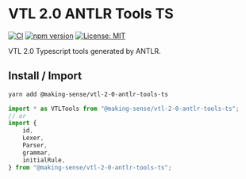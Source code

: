 # VTL 2.0 ANTLR Tools TS

[![CI](https://github.com/Making-Sense-Info/VTL-2.0-ANTLR-Tools-TS/actions/workflows/ci.yaml/badge.svg?branch=main)](https://github.com/Making-Sense-Info/VTL-2.0-ANTLR-Tools-TS/actions/workflows/ci.yaml)
[![npm version](https://badge.fury.io/js/@making-sense/vtl-2-0-antlr-tools-ts.svg)](https://badge.fury.io/js/@making-sense/vtl-2-0-antlr-tools-ts)
[![License: MIT](https://img.shields.io/badge/License-MIT-blue.svg)](https://opensource.org/licenses/MIT)

VTL 2.0 Typescript tools generated by ANTLR.

## Install / Import

```bash
yarn add @making-sense/vtl-2-0-antlr-tools-ts
```

```typescript
import * as VTLTools from "@making-sense/vtl-2-0-antlr-tools-ts";
// or
import {
	id,
	Lexer,
	Parser,
	grammar,
	initialRule,
} from "@making-sense/vtl-2-0-antlr-tools-ts";
```
